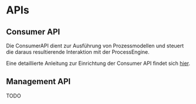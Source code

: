 # APIs

## Consumer API

Die ConsumerAPI dient zur Ausführung von Prozessmodellen und steuert die daraus
resultierende Interaktion mit der ProcessEngine.

Eine detaillierte Anleitung zur Einrichtung der Consumer API findet sich [hier](./consumer_api.md).

## Management API

TODO
